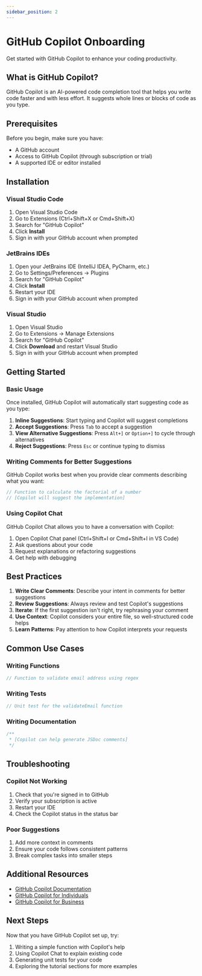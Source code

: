 ```yaml
---
sidebar_position: 2
---
```


# GitHub Copilot Onboarding

Get started with GitHub Copilot to enhance your coding productivity.

## What is GitHub Copilot?

GitHub Copilot is an AI-powered code completion tool that helps you write code faster and with less effort. It suggests whole lines or blocks of code as you type.

## Prerequisites

Before you begin, make sure you have:

- A GitHub account
- Access to GitHub Copilot (through subscription or trial)
- A supported IDE or editor installed

## Installation

### Visual Studio Code

1. Open Visual Studio Code
2. Go to Extensions (Ctrl+Shift+X or Cmd+Shift+X)
3. Search for "GitHub Copilot"
4. Click **Install**
5. Sign in with your GitHub account when prompted

### JetBrains IDEs

1. Open your JetBrains IDE (IntelliJ IDEA, PyCharm, etc.)
2. Go to Settings/Preferences → Plugins
3. Search for "GitHub Copilot"
4. Click **Install**
5. Restart your IDE
6. Sign in with your GitHub account when prompted

### Visual Studio

1. Open Visual Studio
2. Go to Extensions → Manage Extensions
3. Search for "GitHub Copilot"
4. Click **Download** and restart Visual Studio
5. Sign in with your GitHub account when prompted

## Getting Started

### Basic Usage

Once installed, GitHub Copilot will automatically start suggesting code as you type:

1. **Inline Suggestions**: Start typing and Copilot will suggest completions
2. **Accept Suggestions**: Press `Tab` to accept a suggestion
3. **View Alternative Suggestions**: Press `Alt+]` or `Option+]` to cycle through alternatives
4. **Reject Suggestions**: Press `Esc` or continue typing to dismiss

### Writing Comments for Better Suggestions

GitHub Copilot works best when you provide clear comments describing what you want:

```javascript
// Function to calculate the factorial of a number
// [Copilot will suggest the implementation]
```

### Using Copilot Chat

GitHub Copilot Chat allows you to have a conversation with Copilot:

1. Open Copilot Chat panel (Ctrl+Shift+I or Cmd+Shift+I in VS Code)
2. Ask questions about your code
3. Request explanations or refactoring suggestions
4. Get help with debugging

## Best Practices

1. **Write Clear Comments**: Describe your intent in comments for better suggestions
2. **Review Suggestions**: Always review and test Copilot's suggestions
3. **Iterate**: If the first suggestion isn't right, try rephrasing your comment
4. **Use Context**: Copilot considers your entire file, so well-structured code helps
5. **Learn Patterns**: Pay attention to how Copilot interprets your requests

## Common Use Cases

### Writing Functions

```javascript
// Function to validate email address using regex
```

### Writing Tests

```javascript
// Unit test for the validateEmail function
```

### Writing Documentation

```javascript
/**
 * [Copilot can help generate JSDoc comments]
 */
```

## Troubleshooting

### Copilot Not Working

1. Check that you're signed in to GitHub
2. Verify your subscription is active
3. Restart your IDE
4. Check the Copilot status in the status bar

### Poor Suggestions

1. Add more context in comments
2. Ensure your code follows consistent patterns
3. Break complex tasks into smaller steps

## Additional Resources

- [GitHub Copilot Documentation](https://docs.github.com/en/copilot)
- [GitHub Copilot for Individuals](https://github.com/features/copilot)
- [GitHub Copilot for Business](https://github.com/features/copilot#features)

## Next Steps

Now that you have GitHub Copilot set up, try:

1. Writing a simple function with Copilot's help
2. Using Copilot Chat to explain existing code
3. Generating unit tests for your code
4. Exploring the tutorial sections for more examples
